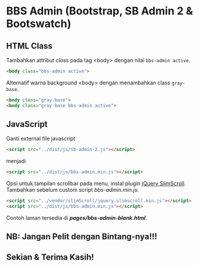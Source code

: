 # BBS Admin (Bootstrap, SB Admin 2 & Bootswatch)

## HTML Class
Tambahkan attribut *class* pada tag &lt;body&gt; dengan nilai ``bbs-admin active``.

```html
<body class="bbs-admin active">
```

Alternatif warna background &lt;body&gt; dengan menambahkan class ``gray-base``.

```html
<body class="gray-base">
<body class="gray-base bbs-admin active">
```

## JavaScript

Ganti external file javascript

```html
<script src="../dist/js/sb-admin-2.js"></script>
```

menjadi

```html
<script src="../dist/js/bbs-admin.min.js"></script>
```

Opsi untuk tampilan scrollbar pada menu, instal plugin [jQuery SlimScroll](https://github.com/rochal/jQuery-slimScroll).
Tambahkan sebelum custom script *bbs-admin.min.js*.

```html
<script src="../vendor/slimScroll/jquery.slimscroll.min.js"></script>
<script src="../dist/js/bbs-admin.min.js"></script>
```

Contoh laman tersedia di ***pages/bbs-admin-blank.html***.

## NB: Jangan Pelit dengan Bintang-nya!!!

## Sekian & Terima Kasih!
